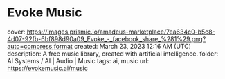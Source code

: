 # Evoke Music

cover: https://images.prismic.io/amadeus-marketplace/7ea634c0-b5c8-4d07-92fb-6bf898d90a09_Evoke_-_facebook_share_%281%29.png?auto=compress,format
created: March 23, 2023 12:16 AM (UTC)
description: A free music library, created with artificial intelligence.
folder: AI Systems / AI | Audio | Music
tags: ai, music
url: https://evokemusic.ai/music
